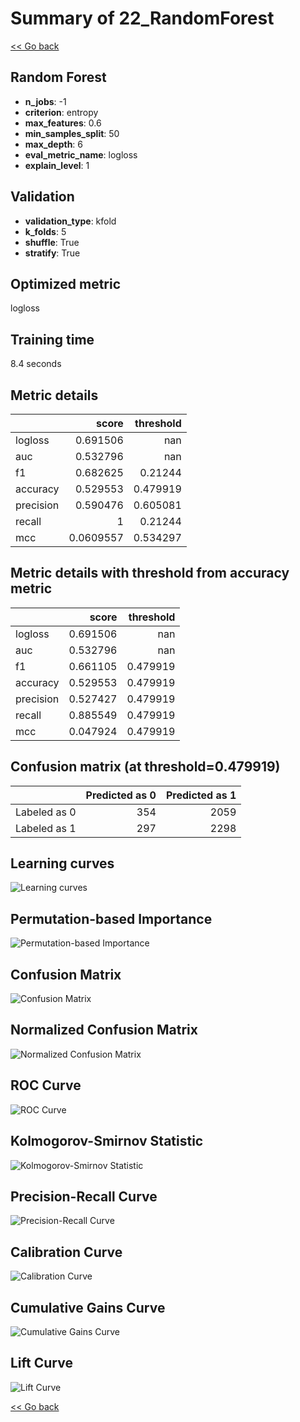 # Summary of 22_RandomForest

[<< Go back](../README.md)


## Random Forest
- **n_jobs**: -1
- **criterion**: entropy
- **max_features**: 0.6
- **min_samples_split**: 50
- **max_depth**: 6
- **eval_metric_name**: logloss
- **explain_level**: 1

## Validation
 - **validation_type**: kfold
 - **k_folds**: 5
 - **shuffle**: True
 - **stratify**: True

## Optimized metric
logloss

## Training time

8.4 seconds

## Metric details
|           |     score |   threshold |
|:----------|----------:|------------:|
| logloss   | 0.691506  |  nan        |
| auc       | 0.532796  |  nan        |
| f1        | 0.682625  |    0.21244  |
| accuracy  | 0.529553  |    0.479919 |
| precision | 0.590476  |    0.605081 |
| recall    | 1         |    0.21244  |
| mcc       | 0.0609557 |    0.534297 |


## Metric details with threshold from accuracy metric
|           |    score |   threshold |
|:----------|---------:|------------:|
| logloss   | 0.691506 |  nan        |
| auc       | 0.532796 |  nan        |
| f1        | 0.661105 |    0.479919 |
| accuracy  | 0.529553 |    0.479919 |
| precision | 0.527427 |    0.479919 |
| recall    | 0.885549 |    0.479919 |
| mcc       | 0.047924 |    0.479919 |


## Confusion matrix (at threshold=0.479919)
|              |   Predicted as 0 |   Predicted as 1 |
|:-------------|-----------------:|-----------------:|
| Labeled as 0 |              354 |             2059 |
| Labeled as 1 |              297 |             2298 |

## Learning curves
![Learning curves](learning_curves.png)

## Permutation-based Importance
![Permutation-based Importance](permutation_importance.png)
## Confusion Matrix

![Confusion Matrix](confusion_matrix.png)


## Normalized Confusion Matrix

![Normalized Confusion Matrix](confusion_matrix_normalized.png)


## ROC Curve

![ROC Curve](roc_curve.png)


## Kolmogorov-Smirnov Statistic

![Kolmogorov-Smirnov Statistic](ks_statistic.png)


## Precision-Recall Curve

![Precision-Recall Curve](precision_recall_curve.png)


## Calibration Curve

![Calibration Curve](calibration_curve_curve.png)


## Cumulative Gains Curve

![Cumulative Gains Curve](cumulative_gains_curve.png)


## Lift Curve

![Lift Curve](lift_curve.png)



[<< Go back](../README.md)
